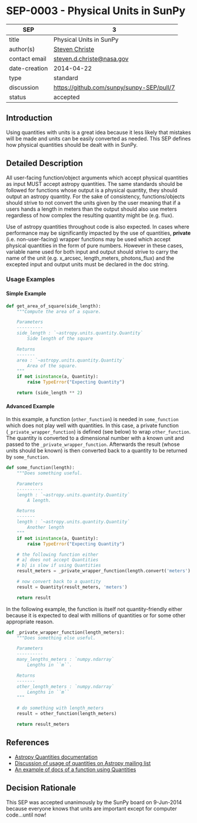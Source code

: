 # SEP-0003 - Physical Units in SunPy

| SEP           | 3                                                       |
|---------------|---------------------------------------------------------|
| title         | Physical Units in SunPy                                 |
| author(s)     | [Steven Christe](https://orcid.org/0000-0001-6127-795X) |
| contact email | steven.d.christe@nasa.gov                               |
| date-creation | 2014-04-22                                              |
| type          | standard                                                |
| discussion    | <https://github.com/sunpy/sunpy-SEP/pull/7>             |
| status        | accepted                                                |

## Introduction

Using quantities with units is a great idea because it less likely that mistakes
will be made and units can be easily converted as needed. This SEP defines how physical
quantities should be dealt with in SunPy.

## Detailed Description

All user-facing function/object arguments which accept physical quantities as input MUST accept
astropy quantities. The same standards should be followed for functions whose output is a physical quantity, they should output an astropy quantity. For the sake of consistency, functions/objects should strive to not convert the units given by the user meaning that if a users hands a length in meters than the output should also use meters regardless of how complex the resulting quantity might be (e.g. flux).

Use of astropy quantities throughout code is also expected. In cases where performance may be significantly impacted by the use of quantities, **private** (i.e. non-user-facing) wrapper functions may be used which accept physical quantities in the form of pure numbers. However in these cases, variable name used for both input and output should strive to carry the name of the unit (e.g. x_arcsec, length_meters, photons_flux) and the excepted input and output units must be declared in the doc string.

### Usage Examples

#### Simple Example

```python
def get_area_of_square(side_length):
    """Compute the area of a square.

    Parameters
    ----------
    side_length : `~astropy.units.quantity.Quantity`
        Side length of the square

    Returns
    -------
    area : `~astropy.units.quantity.Quantity`
        Area of the square.
    """
    if not isinstance(a, Quantity):
        raise TypeError("Expecting Quantity")

    return (side_length ** 2)
```

#### Advanced Example

In this example, a function (`other_function`) is needed in `some_function` which does not play
well with quantities. In this case, a private function (`_private_wrapper_function`) is defined (see below) to wrap `other_function`. The quantity is converted to a dimensional number with a known unit and passed to the `_private_wrapper_function`. Afterwards the result (whose units should be known) is then converted back to a quantity to be returned by `some_function`.

```python
def some_function(length):
    """Does something useful.

    Parameters
    ----------
    length : `~astropy.units.quantity.Quantity`
        A length.

    Returns
    -------
    length : `~astropy.units.quantity.Quantity`
        Another length
    """
    if not isinstance(a, Quantity):
        raise TypeError("Expecting Quantity")

    # the following function either
    # a] does not accept Quantities
    # b] is slow if using Quantities
    result_meters = _private_wrapper_function(length.convert('meters').value)

    # now convert back to a quantity
    result = Quantity(result_meters, 'meters')

    return result
```

In the following example, the function is itself not quantity-friendly either because it is expected to deal with millions of quantities or for some other appropriate reason.

```python
def _private_wrapper_function(length_meters):
    """Does something else useful.

    Parameters
    ----------
    many_lengths_meters : `numpy.ndarray`
        Lengths in ``m``.

    Returns
    -------
    other_length_meters : `numpy.ndarray`
        Lengths in ``m``
    """

    # do something with length_meters
    result = other_function(length_meters)

    return result_meters
```

## References

* [Astropy Quantities documentation](http://astropy.readthedocs.org/en/latest/units/)
* [Discussion of usage of quantities on Astropy mailing list](https://groups.google.com/forum/#!topic/astropy-dev/ZDRZNUiOPBM/discussio)
* [An example of docs of a function using Quantities](https://gammapy.readthedocs.org/en/latest/api/gammapy.spectrum.cosmic_ray_flux.html#gammapy.spectrum.cosmic_ray_flux)

## Decision Rationale

This SEP was accepted unanimously by the SunPy board on 9-Jun-2014 because everyone knows that units are important except for computer code...until now!
